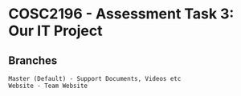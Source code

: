 # COSC2196 - Assessment Task 3: Our IT Project
## Branches
```
Master (Default) - Support Documents, Videos etc
Website	- Team Website
```
